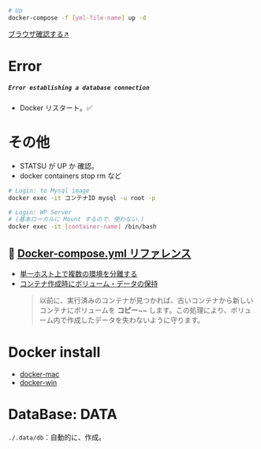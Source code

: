 ```sh
# Up
docker-compose -f [yml-file-name] up -d
```
[ブラウザ確認する↗️](http://localhost:8080)
# Error
##### `Error establishing a database connection`
- Docker リスタート。✅

# その他
- STATSU が UP か 確認。
- docker containers stop rm など

```sh
# Login: to Mysql image
docker exec -it コンテナID mysql -u root -p

# Login: WP Server
# (基本ローカルに Mount するので、使わない.)
docker exec -it [container-name] /bin/bash

```

## 📖 [Docker-compose.yml リファレンス](http://docs.docker.jp/compose/compose-file.html#container-name)

- [単一ホスト上で複数の環境を分離する](http://docs.docker.jp/compose/overview.html#multiple-isolated-environments-on-a-single-host)
- [コンテナ作成時にボリューム・データの保持](http://docs.docker.jp/compose/overview.html#preserve-volume-data-when-containers-are-created)
  > 以前に、実行済みのコンテナが見つかれば、古いコンテナから新しいコンテナにボリュームを **コピー**~~ します。この処理により、ボリューム内で作成したデータを失わないように守ります。

# Docker install

- [docker-mac](https://hub.docker.com/editions/community/docker-ce-desktop-mac)
- [docker-win](https://hub.docker.com/editions/community/docker-ce-desktop-windows)

# DataBase: DATA

`./.data/db`：自動的に、作成。  
